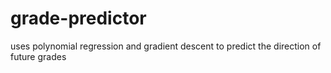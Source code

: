 # grade-predictor
uses polynomial regression and gradient descent to predict the direction of future grades
